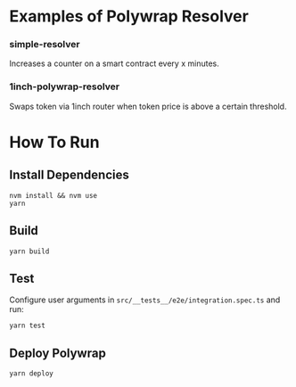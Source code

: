 # Examples of Polywrap Resolver

### simple-resolver

Increases a counter on a smart contract every x minutes.

### 1inch-polywrap-resolver

Swaps token via 1inch router when token price is above a certain threshold.

# How To Run

## Install Dependencies

`nvm install && nvm use`  
`yarn`

## Build

`yarn build`

## Test

Configure user arguments in `src/__tests__/e2e/integration.spec.ts` and run:

`yarn test`

## Deploy Polywrap

`yarn deploy`
